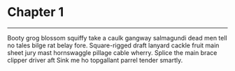 # Chapter 1

-----

Booty grog blossom squiffy take a caulk gangway salmagundi dead men tell no tales bilge rat belay fore. Square-rigged draft lanyard cackle fruit main sheet jury mast hornswaggle pillage cable wherry. Splice the main brace clipper driver aft Sink me ho topgallant parrel tender smartly.
